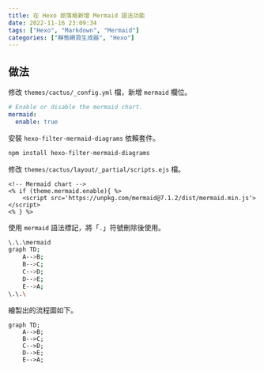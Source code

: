 ```yaml
---
title: 在 Hexo 部落格新增 Mermaid 語法功能
date: 2022-11-16 23:09:34
tags: ["Hexo", "Markdown", "Mermaid"]
categories: ["靜態網頁生成器", "Hexo"]
---
```


## 做法

修改 `themes/cactus/_config.yml` 檔，新增 `mermaid` 欄位。

```yaml
# Enable or disable the mermaid chart.
mermaid:
  enable: true
```

安裝 `hexo-filter-mermaid-diagrams` 依賴套件。

```bash
npm install hexo-filter-mermaid-diagrams
```

修改 `themes/cactus/layout/_partial/scripts.ejs` 檔。

```ejs
<!-- Mermaid chart -->
<% if (theme.mermaid.enable){ %>
    <script src='https://unpkg.com/mermaid@7.1.2/dist/mermaid.min.js'></script>
<% } %>
```

使用 `mermaid` 語法標記，將「`.`」符號刪除後使用。

```bash
\.\.\mermaid
graph TD;
    A-->B;
    B-->C;
    C-->D;
    D-->E;
    E-->A;
\.\.\
```

繪製出的流程圖如下。

```mermaid
graph TD;
    A-->B;
    B-->C;
    C-->D;
    D-->E;
    E-->A;
```
